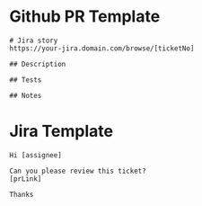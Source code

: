 # Github PR Template

```
# Jira story
https://your-jira.domain.com/browse/[ticketNo]

## Description

## Tests

## Notes

```

# Jira Template

```
Hi [assignee]

Can you please review this ticket?
[prLink]

Thanks
```

